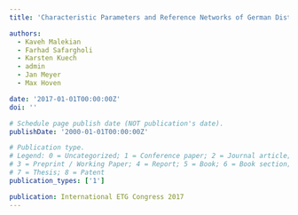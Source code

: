 ```yaml
---
title: 'Characteristic Parameters and Reference Networks of German Distribution Grid (LV, MV, and HV) for Power System Studies'

authors:
  - Kaveh Malekian
  - Farhad Safargholi
  - Karsten Kuech
  - admin
  - Jan Meyer
  - Max Hoven

date: '2017-01-01T00:00:00Z'
doi: ''

# Schedule page publish date (NOT publication's date).
publishDate: '2000-01-01T00:00:00Z'

# Publication type.
# Legend: 0 = Uncategorized; 1 = Conference paper; 2 = Journal article;
# 3 = Preprint / Working Paper; 4 = Report; 5 = Book; 6 = Book section;
# 7 = Thesis; 8 = Patent
publication_types: ['1']

publication: International ETG Congress 2017
---
```

